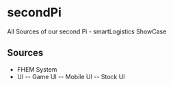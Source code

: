 # secondPi
All Sources of our second Pi - smartLogistics ShowCase

## Sources
- FHEM System
- UI
-- Game UI
-- Mobile UI
-- Stock UI
